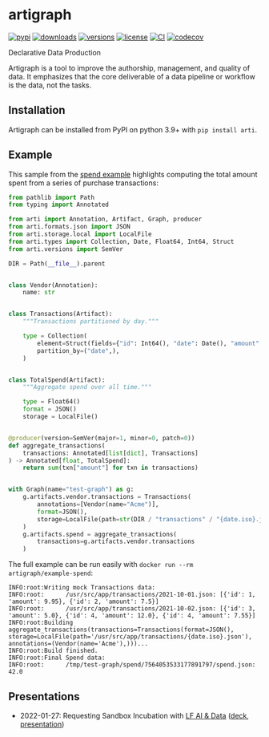 # artigraph

[![pypi](https://img.shields.io/pypi/v/arti.svg)](https://pypi.python.org/pypi/arti)
[![downloads](https://pepy.tech/badge/arti/month)](https://pepy.tech/project/arti)
[![versions](https://img.shields.io/pypi/pyversions/arti.svg)](https://github.com/artigraph/artigraph)
[![license](https://img.shields.io/github/license/artigraph/artigraph.svg)](https://github.com/artigraph/artigraph/blob/golden/LICENSE)
[![CI](https://github.com/artigraph/artigraph/actions/workflows/ci.yaml/badge.svg)](https://github.com/artigraph/artigraph/actions/workflows/ci.yaml)
[![codecov](https://codecov.io/gh/artigraph/artigraph/branch/golden/graph/badge.svg?token=6LUCpjcGdN)](https://codecov.io/gh/artigraph/artigraph)

Declarative Data Production

Artigraph is a tool to improve the authorship, management, and quality of data. It emphasizes that the core deliverable of a data pipeline or workflow is the data, not the tasks.

## Installation

Artigraph can be installed from PyPI on python 3.9+ with `pip install arti`.

## Example

This sample from the [spend example](docs/examples/spend/demo.py) highlights computing the total amount spent from a series of purchase transactions:

```python
from pathlib import Path
from typing import Annotated

from arti import Annotation, Artifact, Graph, producer
from arti.formats.json import JSON
from arti.storage.local import LocalFile
from arti.types import Collection, Date, Float64, Int64, Struct
from arti.versions import SemVer

DIR = Path(__file__).parent


class Vendor(Annotation):
    name: str


class Transactions(Artifact):
    """Transactions partitioned by day."""

    type = Collection(
        element=Struct(fields={"id": Int64(), "date": Date(), "amount": Float64()}),
        partition_by=("date",),
    )


class TotalSpend(Artifact):
    """Aggregate spend over all time."""

    type = Float64()
    format = JSON()
    storage = LocalFile()


@producer(version=SemVer(major=1, minor=0, patch=0))
def aggregate_transactions(
    transactions: Annotated[list[dict], Transactions]
) -> Annotated[float, TotalSpend]:
    return sum(txn["amount"] for txn in transactions)


with Graph(name="test-graph") as g:
    g.artifacts.vendor.transactions = Transactions(
        annotations=[Vendor(name="Acme")],
        format=JSON(),
        storage=LocalFile(path=str(DIR / "transactions" / "{date.iso}.json")),
    )
    g.artifacts.spend = aggregate_transactions(
        transactions=g.artifacts.vendor.transactions
    )
```

The full example can be run easily with `docker run --rm artigraph/example-spend`:
```
INFO:root:Writing mock Transactions data:
INFO:root:      /usr/src/app/transactions/2021-10-01.json: [{'id': 1, 'amount': 9.95}, {'id': 2, 'amount': 7.5}]
INFO:root:      /usr/src/app/transactions/2021-10-02.json: [{'id': 3, 'amount': 5.0}, {'id': 4, 'amount': 12.0}, {'id': 4, 'amount': 7.55}]
INFO:root:Building aggregate_transactions(transactions=Transactions(format=JSON(), storage=LocalFile(path='/usr/src/app/transactions/{date.iso}.json'), annotations=(Vendor(name='Acme'),)))...
INFO:root:Build finished.
INFO:root:Final Spend data:
INFO:root:      /tmp/test-graph/spend/7564053533177891797/spend.json: 42.0
```

## Presentations

- 2022-01-27: Requesting Sandbox Incubation with [LF AI & Data](https://lfaidata.foundation/) ([deck](https://docs.google.com/presentation/d/1KLM9r0L5sTbpb_UPR5nx4fil-7fO-UnmhTeatSiaN3Y), [presentation](https://wiki.lfaidata.foundation/download/attachments/7733341/GMT20220127-140219_Recording_3840x2160.mp4?version=1&modificationDate=1643716019000&api=v2))
